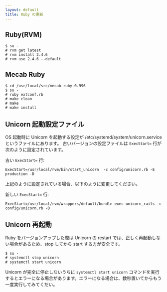```yaml
---
layout: default
title: Ruby の更新
---
```


## Ruby(RVM)

~~~
$ su -
# rvm get latest
# rvm install 2.4.6
# rvm use 2.4.6 --default
~~~

## Mecab Ruby

~~~
$ cd /usr/local/src/mecab-ruby-0.996
$ su -
# ruby extconf.rb
# make clean
# make
# make install
~~~

## Unicorn 起動設定ファイル

OS 起動時に Unicorn を起動する設定が /etc/systemd/system/unicorn.service というファイルにあります。
古いバージョンの設定ファイルは `ExecStart=` 行が次のように設定されています。

古い `ExecStart=` 行:

~~~
ExecStart=/usr/local/rvm/bin/start_unicorn  -c config/unicorn.rb -E production -D
~~~

上記のように設定されている場合、以下のように変更してください。

新しい `ExecStart=` 行:

~~~
ExecStart=/usr/local/rvm/wrappers/default/bundle exec unicorn_rails -c config/unicorn.rb -D
~~~

## Unicorn 再起動

Ruby をバージョンアップした際は Unicorn の restart では、正しく再起動しない場合があるため、stop してから start する方が安全です。

~~~
$ su -
# systemctl stop unicorn
# systemctl start unicorn
~~~

Unicorn が完全に停止しないうちに `systemctl start unicorn` コマンドを実行するとエラーになる場合があります。エラーになる場合は、数秒置いてからもう一度実行してみてくだい。
